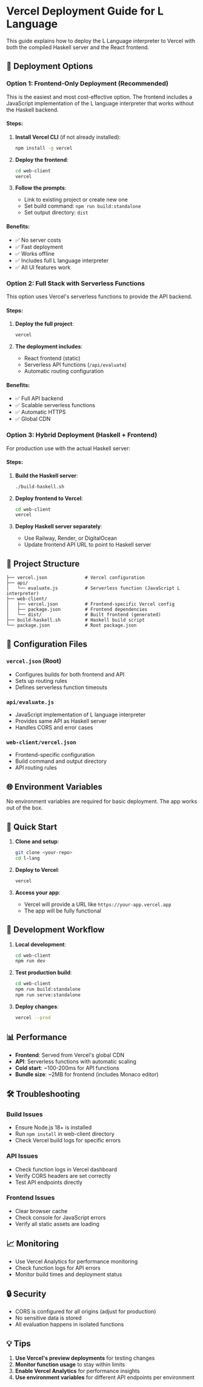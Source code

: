 # Vercel Deployment Guide for L Language

This guide explains how to deploy the L Language interpreter to Vercel with both the compiled Haskell server and the React frontend.

## 🚀 Deployment Options

### Option 1: Frontend-Only Deployment (Recommended)

This is the easiest and most cost-effective option. The frontend includes a JavaScript implementation of the L language interpreter that works without the Haskell backend.

#### Steps:

1. **Install Vercel CLI** (if not already installed):
   ```bash
   npm install -g vercel
   ```

2. **Deploy the frontend**:
   ```bash
   cd web-client
   vercel
   ```

3. **Follow the prompts**:
   - Link to existing project or create new one
   - Set build command: `npm run build:standalone`
   - Set output directory: `dist`

#### Benefits:
- ✅ No server costs
- ✅ Fast deployment
- ✅ Works offline
- ✅ Includes full L language interpreter
- ✅ All UI features work

### Option 2: Full Stack with Serverless Functions

This option uses Vercel's serverless functions to provide the API backend.

#### Steps:

1. **Deploy the full project**:
   ```bash
   vercel
   ```

2. **The deployment includes**:
   - React frontend (static)
   - Serverless API functions (`/api/evaluate`)
   - Automatic routing configuration

#### Benefits:
- ✅ Full API backend
- ✅ Scalable serverless functions
- ✅ Automatic HTTPS
- ✅ Global CDN

### Option 3: Hybrid Deployment (Haskell + Frontend)

For production use with the actual Haskell server:

#### Steps:

1. **Build the Haskell server**:
   ```bash
   ./build-haskell.sh
   ```

2. **Deploy frontend to Vercel**:
   ```bash
   cd web-client
   vercel
   ```

3. **Deploy Haskell server separately**:
   - Use Railway, Render, or DigitalOcean
   - Update frontend API URL to point to Haskell server

## 📁 Project Structure

```
├── vercel.json              # Vercel configuration
├── api/
│   └── evaluate.js          # Serverless function (JavaScript L interpreter)
├── web-client/
│   ├── vercel.json          # Frontend-specific Vercel config
│   ├── package.json         # Frontend dependencies
│   └── dist/                # Built frontend (generated)
├── build-haskell.sh         # Haskell build script
└── package.json             # Root package.json
```

## 🔧 Configuration Files

### `vercel.json` (Root)
- Configures builds for both frontend and API
- Sets up routing rules
- Defines serverless function timeouts

### `api/evaluate.js`
- JavaScript implementation of L language interpreter
- Provides same API as Haskell server
- Handles CORS and error cases

### `web-client/vercel.json`
- Frontend-specific configuration
- Build command and output directory
- API routing rules

## 🌐 Environment Variables

No environment variables are required for basic deployment. The app works out of the box.

## 🚀 Quick Start

1. **Clone and setup**:
   ```bash
   git clone <your-repo>
   cd l-lang
   ```

2. **Deploy to Vercel**:
   ```bash
   vercel
   ```

3. **Access your app**:
   - Vercel will provide a URL like `https://your-app.vercel.app`
   - The app will be fully functional

## 🔄 Development Workflow

1. **Local development**:
   ```bash
   cd web-client
   npm run dev
   ```

2. **Test production build**:
   ```bash
   cd web-client
   npm run build:standalone
   npm run serve:standalone
   ```

3. **Deploy changes**:
   ```bash
   vercel --prod
   ```

## 📊 Performance

- **Frontend**: Served from Vercel's global CDN
- **API**: Serverless functions with automatic scaling
- **Cold start**: ~100-200ms for API functions
- **Bundle size**: ~2MB for frontend (includes Monaco editor)

## 🛠 Troubleshooting

### Build Issues
- Ensure Node.js 18+ is installed
- Run `npm install` in web-client directory
- Check Vercel build logs for specific errors

### API Issues
- Check function logs in Vercel dashboard
- Verify CORS headers are set correctly
- Test API endpoints directly

### Frontend Issues
- Clear browser cache
- Check console for JavaScript errors
- Verify all static assets are loading

## 📈 Monitoring

- Use Vercel Analytics for performance monitoring
- Check function logs for API errors
- Monitor build times and deployment status

## 🔒 Security

- CORS is configured for all origins (adjust for production)
- No sensitive data is stored
- All evaluation happens in isolated functions

## 💡 Tips

1. **Use Vercel's preview deployments** for testing changes
2. **Monitor function usage** to stay within limits
3. **Enable Vercel Analytics** for performance insights
4. **Use environment variables** for different API endpoints per environment